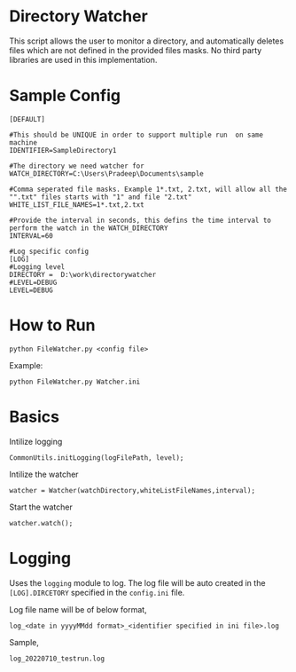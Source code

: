 # Directory Watcher
This script allows the user to monitor a directory, and automatically deletes files which are not defined in the provided files masks. No third party libraries are used in this implementation.

# Sample Config
    [DEFAULT]

    #This should be UNIQUE in order to support multiple run  on same machine
    IDENTIFIER=SampleDirectory1

    #The directory we need watcher for
    WATCH_DIRECTORY=C:\Users\Pradeep\Documents\sample

    #Comma seperated file masks. Example 1*.txt, 2.txt, will allow all the "".txt" files starts with "1" and file "2.txt"
    WHITE_LIST_FILE_NAMES=1*.txt,2.txt

    #Provide the interval in seconds, this defins the time interval to perform the watch in the WATCH_DIRECTORY
    INTERVAL=60

    #Log specific config
    [LOG]
    #Logging level
    DIRECTORY =  D:\work\directorywatcher
    #LEVEL=DEBUG
    LEVEL=DEBUG
# How to Run 
    python FileWatcher.py <config file>

Example:

    python FileWatcher.py Watcher.ini
# Basics
Intilize logging
    
    CommonUtils.initLogging(logFilePath, level);
Intilize the watcher 

    watcher = Watcher(watchDirectory,whiteListFileNames,interval);
Start the watcher

    watcher.watch();

# Logging
Uses the `logging` module to log. The log file will be auto created in the `[LOG].DIRCETORY` specified in the `config.ini` file. 

Log file name will be of below format,

    log_<date in yyyyMMdd format>_<identifier specified in ini file>.log
Sample,

    log_20220710_testrun.log
